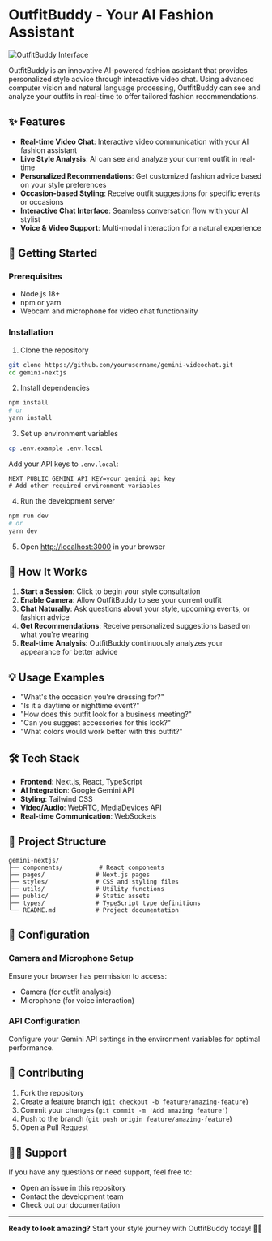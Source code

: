 # OutfitBuddy - Your AI Fashion Assistant

![OutfitBuddy Interface](screenshot.png)

OutfitBuddy is an innovative AI-powered fashion assistant that provides personalized style advice through interactive video chat. Using advanced computer vision and natural language processing, OutfitBuddy can see and analyze your outfits in real-time to offer tailored fashion recommendations.

## ✨ Features

- **Real-time Video Chat**: Interactive video communication with your AI fashion assistant
- **Live Style Analysis**: AI can see and analyze your current outfit in real-time
- **Personalized Recommendations**: Get customized fashion advice based on your style preferences
- **Occasion-based Styling**: Receive outfit suggestions for specific events or occasions
- **Interactive Chat Interface**: Seamless conversation flow with your AI stylist
- **Voice & Video Support**: Multi-modal interaction for a natural experience

## 🚀 Getting Started

### Prerequisites

- Node.js 18+ 
- npm or yarn
- Webcam and microphone for video chat functionality

### Installation

1. Clone the repository
```bash
git clone https://github.com/yourusername/gemini-videochat.git
cd gemini-nextjs
```

2. Install dependencies
```bash
npm install
# or
yarn install
```

3. Set up environment variables
```bash
cp .env.example .env.local
```

Add your API keys to `.env.local`:
```env
NEXT_PUBLIC_GEMINI_API_KEY=your_gemini_api_key
# Add other required environment variables
```

4. Run the development server
```bash
npm run dev
# or
yarn dev
```

5. Open [http://localhost:3000](http://localhost:3000) in your browser

## 🎯 How It Works

1. **Start a Session**: Click to begin your style consultation
2. **Enable Camera**: Allow OutfitBuddy to see your current outfit
3. **Chat Naturally**: Ask questions about your style, upcoming events, or fashion advice
4. **Get Recommendations**: Receive personalized suggestions based on what you're wearing
5. **Real-time Analysis**: OutfitBuddy continuously analyzes your appearance for better advice

## 💡 Usage Examples

- "What's the occasion you're dressing for?"
- "Is it a daytime or nighttime event?"
- "How does this outfit look for a business meeting?"
- "Can you suggest accessories for this look?"
- "What colors would work better with this outfit?"

## 🛠️ Tech Stack

- **Frontend**: Next.js, React, TypeScript
- **AI Integration**: Google Gemini API
- **Styling**: Tailwind CSS
- **Video/Audio**: WebRTC, MediaDevices API
- **Real-time Communication**: WebSockets

## 📁 Project Structure

```
gemini-nextjs/
├── components/          # React components
├── pages/              # Next.js pages
├── styles/             # CSS and styling files
├── utils/              # Utility functions
├── public/             # Static assets
├── types/              # TypeScript type definitions
└── README.md           # Project documentation
```

## 🔧 Configuration

### Camera and Microphone Setup

Ensure your browser has permission to access:
- Camera (for outfit analysis)
- Microphone (for voice interaction)

### API Configuration

Configure your Gemini API settings in the environment variables for optimal performance.

## 🤝 Contributing

1. Fork the repository
2. Create a feature branch (`git checkout -b feature/amazing-feature`)
3. Commit your changes (`git commit -m 'Add amazing feature'`)
4. Push to the branch (`git push origin feature/amazing-feature`)
5. Open a Pull Request



## 🙋‍♀️ Support

If you have any questions or need support, feel free to:
- Open an issue in this repository
- Contact the development team
- Check out our documentation

---

**Ready to look amazing?** Start your style journey with OutfitBuddy today! 👗✨

